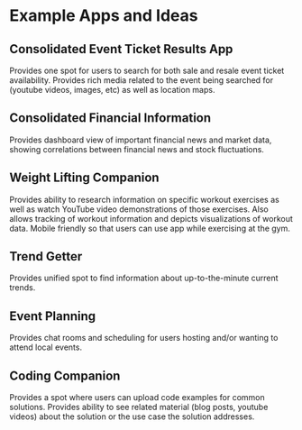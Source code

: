 # Example Apps and Ideas

## Consolidated Event Ticket Results App

Provides one spot for users to search for both sale and resale event ticket availability. Provides rich media related to the event being searched for (youtube videos, images, etc) as well as location maps.

## Consolidated Financial Information

Provides dashboard view of important financial news and market data, showing correlations between financial news and stock fluctuations.

## Weight Lifting Companion

Provides ability to research information on specific workout exercises as well as watch YouTube video demonstrations of those exercises. Also allows tracking of workout information and depicts visualizations of workout data. Mobile friendly so that users can use app while exercising at the gym.

## Trend Getter

Provides unified spot to find information about up-to-the-minute current trends.

## Event Planning

Provides chat rooms and scheduling for users hosting and/or wanting to attend local events.

## Coding Companion

Provides a spot where users can upload code examples for common solutions. Provides ability to see related material (blog posts, youtube videos) about the solution or the use case the solution addresses.
